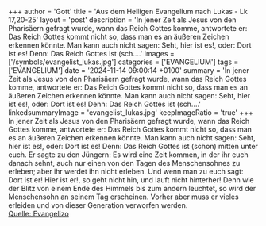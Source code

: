 +++
author = 'Gott'
title = 'Aus dem Heiligen Evangelium nach Lukas - Lk 17,20-25'
layout = 'post'
description = 'In jener Zeit als Jesus von den Pharisäern gefragt wurde, wann das Reich Gottes komme, antwortete er: Das Reich Gottes kommt nicht so, dass man es an äußeren Zeichen erkennen könnte. Man kann auch nicht sagen: Seht, hier ist es!, oder: Dort ist es! Denn: Das Reich Gottes ist (sch....'
images = ['/symbols/evangelist_lukas.jpg']
categories = ['EVANGELIUM']
tags = ['EVANGELIUM']
date = '2024-11-14 09:00:14 +0100'
summary = 'In jener Zeit als Jesus von den Pharisäern gefragt wurde, wann das Reich Gottes komme, antwortete er: Das Reich Gottes kommt nicht so, dass man es an äußeren Zeichen erkennen könnte. Man kann auch nicht sagen: Seht, hier ist es!, oder: Dort ist es! Denn: Das Reich Gottes ist (sch....'
linkedsummaryImage = 'evangelist_lukas.jpg'
keepImageRatio = 'true'
+++
In jener Zeit als Jesus von den Pharisäern gefragt wurde, wann das Reich Gottes komme, antwortete er: Das Reich Gottes kommt nicht so, dass man es an äußeren Zeichen erkennen könnte.
Man kann auch nicht sagen: Seht, hier ist es!, oder: Dort ist es! Denn: Das Reich Gottes ist (schon) mitten unter euch.<!--more-->
Er sagte zu den Jüngern: Es wird eine Zeit kommen, in der ihr euch danach sehnt, auch nur einen von den Tagen des Menschensohnes zu erleben; aber ihr werdet ihn nicht erleben.
Und wenn man zu euch sagt: Dort ist er! Hier ist er!, so geht nicht hin, und lauft nicht hinterher!
Denn wie der Blitz von einem Ende des Himmels bis zum andern leuchtet, so wird der Menschensohn an seinem Tag erscheinen.
Vorher aber muss er vieles erleiden und von dieser Generation verworfen werden.<br> [Quelle: Evangelizo](https://evangeliumtagfuertag.org/DE/gospel)